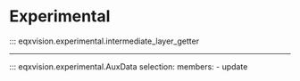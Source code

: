 # Experimental


::: eqxvision.experimental.intermediate_layer_getter


---


::: eqxvision.experimental.AuxData
        selection:
            members:
                - update

